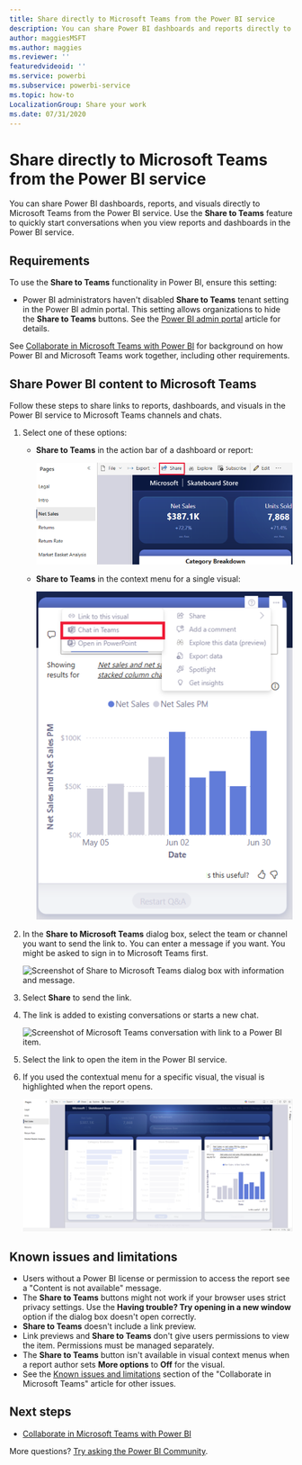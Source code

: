 ```yaml
---
title: Share directly to Microsoft Teams from the Power BI service
description: You can share Power BI dashboards and reports directly to Microsoft Teams from the Power BI service.
author: maggiesMSFT
ms.author: maggies
ms.reviewer: ''
featuredvideoid: ''
ms.service: powerbi
ms.subservice: powerbi-service
ms.topic: how-to
LocalizationGroup: Share your work
ms.date: 07/31/2020
---
```


# Share directly to Microsoft Teams from the Power BI service

You can share Power BI dashboards, reports, and visuals directly to Microsoft Teams from the Power BI service. Use the **Share to Teams** feature to quickly start conversations when you view reports and dashboards in the Power BI service.

## Requirements

To use the **Share to Teams** functionality in Power BI, ensure this setting:

- Power BI administrators haven't disabled **Share to Teams** tenant setting in the Power BI admin portal. This setting allows organizations to hide the **Share to Teams** buttons. See the [Power BI admin portal](../admin/service-admin-portal.md#share-to-teams-tenant-setting) article for details.

See [Collaborate in Microsoft Teams with Power BI](service-collaborate-microsoft-teams.md) for background on how Power BI and Microsoft Teams work together, including other requirements.

## Share Power BI content to Microsoft Teams

Follow these steps to share links to reports, dashboards, and visuals in the Power BI service to Microsoft Teams channels and chats.

1. Select one of these options:

   * **Share to Teams** in the action bar of a dashboard or report:

       ![Screenshot of Share to Teams button in the action bar.](media/service-share-report-teams/service-teams-share-to-teams-action-bar-button.png)
    
   * **Share to Teams** in the context menu for a single visual:
    
      ![Screenshot of Share to Teams button in a visual contextual menu.](media/service-share-report-teams/service-teams-share-to-teams-visual-context-menu.png)

1. In the **Share to Microsoft Teams** dialog box, select the team or channel you want to send the link to. You can enter a message if you want. You might be asked to sign in to Microsoft Teams first.

    ![Screenshot of Share to Microsoft Teams dialog box with information and message.](media/service-share-report-teams/service-teams-share-to-teams-dialog.png)

1. Select **Share** to send the link.
    
1. The link is added to existing conversations or starts a new chat.

    ![Screenshot of Microsoft Teams conversation with link to a Power BI item.](media/service-share-report-teams/service-teams-share-to-teams-deep-link.png)

1. Select the link to open the item in the Power BI service.

1. If you used the contextual menu for a specific visual, the visual is highlighted when the report opens.

    ![Screenshot of Power BI report opened with a specific visual highlighted.](media/service-share-report-teams/service-teams-share-to-teams-spotlight-visual.png)


## Known issues and limitations

- Users without a Power BI license or permission to access the report see a "Content is not available" message.
- The **Share to Teams** buttons might not work if your browser uses strict privacy settings. Use the **Having trouble? Try opening in a new window** option if the dialog box doesn't open correctly.
- **Share to Teams** doesn't include a link preview.
- Link previews and **Share to Teams** don't give users permissions to view the item. Permissions must be managed separately.
- The **Share to Teams** button isn't available in visual context menus when a report author sets **More options** to **Off** for the visual.
- See the [Known issues and limitations](service-collaborate-microsoft-teams.md#known-issues-and-limitations) section of the "Collaborate in Microsoft Teams" article for other issues.

## Next steps

- [Collaborate in Microsoft Teams with Power BI](service-collaborate-microsoft-teams.md)

More questions? [Try asking the Power BI Community](https://community.powerbi.com/).
